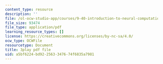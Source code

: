 ```yaml
---
content_type: resource
description: ''
file: /ol-ocw-studio-app/courses/9-40-introduction-to-neural-computation-spring-2018/a5bf6224bd922563347674f6835a7981_PnJEj6TokDA.pdf
file_size: 93474
file_type: application/pdf
learning_resource_types: []
license: https://creativecommons.org/licenses/by-nc-sa/4.0/
ocw_type: OCWFile
resourcetype: Document
title: 3play pdf file
uid: a5bf6224-bd92-2563-3476-74f6835a7981
---
```

